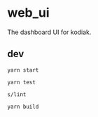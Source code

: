 # web_ui

The dashboard UI for kodiak.

## dev

```console
yarn start

yarn test

s/lint

yarn build
```
